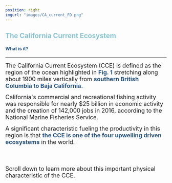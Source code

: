 ```yaml
---
position: right
imgurl: "images/CA_current_FD.png"
---
```


## <span style="color:#8AC4D0"> The California Current Ecosystem </span>

#### <span style="color:#28527A"> What is it? </span>

--- 

<font size="+1"> The California Current Ecosystem (CCE) is defined as the region of the ocean highlighted in <span style="color:#28527A"> **Fig. 1** </span> stretching along about 1900 miles vertically from <span style="color:#28527A"> **southern British Columbia to Baja California.** </span> </font>

<font size="+1"> California's commercial and recreational fishing activity was responsible for nearly $25 billion in economic activity and the creation of 142,000 jobs in 2016, according to the National Marine Fisheries Service. </font>

<font size="+1"> A significant characteristic fueling the productivity in this region is that <span style="color:#28527A"> **the CCE is one of the four upwelling driven ecosystems** </span> in the world. </font>

<br />
<br />

<font size="+1"> Scroll down to learn more about this important physical characteristic of the CCE. </font>


